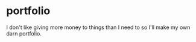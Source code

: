 # portfolio
I don't like giving more money to things than I need to so I'll make my own darn portfolio.
